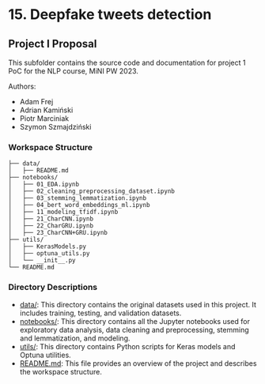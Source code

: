 # 15. Deepfake tweets detection
## Project I Proposal

This subfolder contains the source code and documentation for project 1 PoC for the NLP course, MiNI PW 2023.

Authors:
- Adam Frej
- Adrian Kamiński
- Piotr Marciniak
- Szymon Szmajdziński

### Workspace Structure
```
├── data/
│   ├── README.md
├── notebooks/
│   ├── 01_EDA.ipynb
│   ├── 02_cleaning_preprocessing_dataset.ipynb
│   ├── 03_stemming_lemmatization.ipynb
│   ├── 04_bert_word_embeddings_ml.ipynb
│   ├── 11_modeling_tfidf.ipynb
│   ├── 21_CharCNN.ipynb
│   ├── 22_CharGRU.ipynb
│   ├── 23_CharCNN+GRU.ipynb
├── utils/
│   ├── KerasModels.py
│   ├── optuna_utils.py
│   └── __init__.py
└── README.md
```


### Directory Descriptions
- [data/](./data/): This directory contains the original datasets used in this project. It includes training, testing, and validation datasets.
- [notebooks/](./notebooks/): This directory contains all the Jupyter notebooks used for exploratory data analysis, data cleaning and preprocessing, stemming and lemmatization, and modeling.
- [utils/](./utils/): This directory contains Python scripts for Keras models and Optuna utilities.
- [README.md](./README.md): This file provides an overview of the project and describes the workspace structure.
